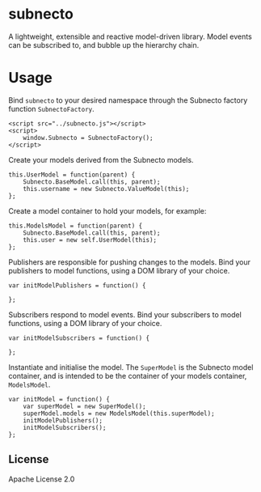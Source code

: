 # subnecto

A lightweight, extensible and reactive model-driven library. Model events can be subscribed to, and bubble up the hierarchy chain.

# Usage

Bind `subnecto` to your desired namespace through the Subnecto factory function `SubnectoFactory`.

	<script src="../subnecto.js"></script>
	<script>
		window.Subnecto = SubnectoFactory();
	</script>

Create your models derived from the Subnecto models.

	this.UserModel = function(parent) {
		Subnecto.BaseModel.call(this, parent);
		this.username = new Subnecto.ValueModel(this);
	};

Create a model container to hold your models, for example:

    this.ModelsModel = function(parent) {
    	Subnecto.BaseModel.call(this, parent);
		this.user = new self.UserModel(this);
    };

Publishers are responsible for pushing changes to the models. Bind your publishers to model functions, using a DOM library of your choice.

	var initModelPublishers = function() {

	};
	
Subscribers respond to model events. Bind your subscribers to model functions, using a DOM library of your choice.

	var initModelSubscribers = function() {
		
	};

Instantiate and initialise the model. The `SuperModel` is the Subnecto model container, and is intended to be the container of your models container, `ModelsModel`.
	    
	var initModel = function() {
    	var superModel = new SuperModel();
    	superModel.models = new ModelsModel(this.superModel);
    	initModelPublishers();
    	initModelSubscribers();
    };


## License

Apache License 2.0